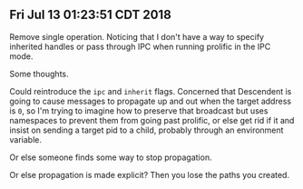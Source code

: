 ## Fri Jul 13 01:23:51 CDT 2018

Remove single operation. Noticing that I don't have a way to specify inherited
handles or pass through IPC when running prolific in the IPC mode.

Some thoughts.

Could reintroduce the `ipc` and `inherit` flags. Concerned that Descendent is
going to cause messages to propagate up and out when the target address is `0`,
so I'm trying to imagine how to preserve that broadcast but uses namespaces to
prevent them from going past prolific, or else get rid if it and insist on
sending a target pid to a child, probably through an environment variable.

Or else someone finds some way to stop propagation.

Or else propagation is made explicit? Then you lose the paths you created.
